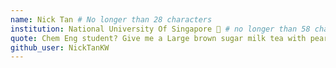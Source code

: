 ```yaml
---
name: Nick Tan # No longer than 28 characters
institution: National University Of Singapore 🚩 # no longer than 58 characters
quote: Chem Eng student? Give me a Large brown sugar milk tea with pearl, 50% sweet # no longer than 100 characters, avoid using quotes(") to guarantee the format remains the same.
github_user: NickTanKW
---
```

